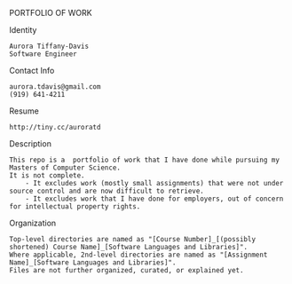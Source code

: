 PORTFOLIO OF WORK

Identity

    Aurora Tiffany-Davis
    Software Engineer

Contact Info

    aurora.tdavis@gmail.com
    (919) 641-4211

Resume

    http://tiny.cc/auroratd

Description

    This repo is a  portfolio of work that I have done while pursuing my Masters of Computer Science.
    It is not complete.
        - It excludes work (mostly small assignments) that were not under source control and are now difficult to retrieve.
        - It excludes work that I have done for employers, out of concern for intellectual property rights.
        
Organization

    Top-level directories are named as "[Course Number]_[(possibly shortened) Course Name]_[Software Languages and Libraries]".
    Where applicable, 2nd-level directories are named as "[Assignment Name]_[Software Languages and Libraries]".
    Files are not further organized, curated, or explained yet.